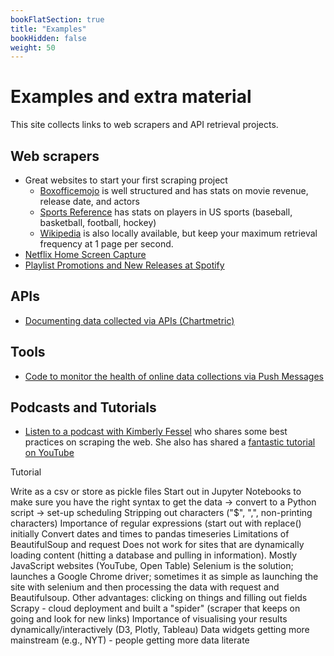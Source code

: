 ```yaml
---
bookFlatSection: true
title: "Examples"
bookHidden: false
weight: 50
---
```


# Examples and extra material

This site collects links to web scrapers and API retrieval projects.

## Web scrapers
- Great websites to start your first scraping project
  - [Boxofficemojo](https://boxofficemojo.com) is well structured and has stats on movie revenue, release date, and actors
  - [Sports Reference](https://www.sports-reference.com) has stats on players in US sports (baseball, basketball, football, hockey)
  - [Wikipedia](https://wikipedia.com) is also locally available, but keep your maximum retrieval frequency at 1 page per second.
- [Netflix Home Screen Capture](https://github.com/hannesdatta/data-netflix)
- [Playlist Promotions and New Releases at Spotify](https://github.com/hannesdatta/data-spotify-playlists-releases)

## APIs
- [Documenting data collected via APIs (Chartmetric)](https://github.com/hannesdatta/data-spotify-playlist-ecosystem)

## Tools
- [Code to monitor the health of online data collections via Push Messages](https://github.com/hannesdatta/healthmonitor)

## Podcasts and Tutorials
- [Listen to a podcast with Kimberly Fessel](https://realpython.com/podcasts/rpp/12/) who shares some best practices on scraping the web. She also has shared a [fantastic tutorial on YouTube](https://www.youtube.com/watch?v=RUQWPJ1T6Zc&t=190s)

Tutorial


Write as a csv or store as pickle files
Start out in Jupyter Notebooks to make sure you have the right syntax to get the data → convert to a Python script → set-up scheduling
Stripping out characters ("$", ",", non-printing characters)
Importance of regular expressions (start out with replace() initially
Convert dates and times to pandas timeseries
Limitations of BeautifulSoup and request
Does not work for sites that are dynamically loading content (hitting a database and pulling in information).
Mostly JavaScript websites (YouTube, Open Table)
Selenium is the solution; launches a Google Chrome driver; sometimes it as simple as launching the site with selenium and then processing the data with request and Beautifulsoup.
Other advantages: clicking on things and filling out fields
Scrapy - cloud deployment and built a "spider" (scraper that keeps on going and look for new links)
Importance of visualising your results dynamically/interactively (D3, Plotly, Tableau)
Data widgets getting more mainstream (e.g., NYT) - people getting more data literate
